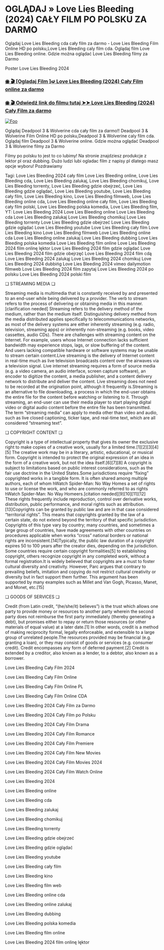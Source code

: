 # OGLĄDAJ » Love Lies Bleeding (2024) CAŁY FILM PO POLSKU ZA DARMO

Oglądaj Love Lies Bleeding cda cały film za darmo - Love Lies Bleeding Film Online HD po polsku,Love Lies Bleeding caly film cda. Oglądaj film Love Lies Bleeding online. Gdzie można oglądać Love Lies Bleeding filmy za Darmo


Poster Love Lies Bleeding 2024

<div class="markdown-heading" dir="auto"><h3 tabindex="-1" class="heading-element" dir="auto"><a href="https://bit.ly/love-lies-bleeding-caly-film-polsku">◉ 🎬 [Ogladaj Film ]➫ Love Lies Bleeding (2024) Cały Film online za darmo</a></h3></p>

<div class="markdown-heading" dir="auto"><h3 tabindex="-1" class="heading-element" dir="auto"><a href="https://bit.ly/love-lies-bleeding-caly-film-polsku">◉ 🎬 Odwiedź link do filmu tutaj ➤➤ Love Lies Bleeding (2024) Cały Film za darmo</a></h3></p>


[![Foo](https://camo.githubusercontent.com/917e6ed5c302499242165dcc02bdbce85c075fd21b35918eb9c0b771855261b8/68747470733a2f2f7374617469632e7769787374617469632e636f6d2f6d656469612f6232343966395f61646163386637306662336634356238383639313639366337376465313866337e6d76322e676966)](https://bit.ly/love-lies-bleeding-caly-film-polsku)


Oglądaj Deadpool 3 & Wolverine cda cały film za darmo!! Deadpool 3 & Wolverine Film Online HD po polsku,Deadpool 3 & Wolverine caly film cda. Oglądaj film Deadpool 3 & Wolverine online. Gdzie można oglądać Deadpool 3 & Wolverine filmy za Darmo


Filmy po polsku to jest to co lubimy! Na stronie znajdziesz produkcje z lektor pl oraz dubbing. Dużo ludzi lubi ogladac film z napisy pl dlatego masz opcje wyboru! Pozdrawiamy


Tagi: Love Lies Bleeding 2024 cały film Love Lies Bleeding online, Love Lies Bleeding cda, Love Lies Bleeding zalukaj, Love Lies Bleeding chomikuj, Love Lies Bleeding torrenty, Love Lies Bleeding gdzie obejrzeć, Love Lies Bleeding gdzie oglądać, Love Lies Bleeding youtube, Love Lies Bleeding cały film, Love Lies Bleeding kino, Love Lies Bleeding filmweb, Love Lies Bleeding online cda, Love Lies Bleeding online cały film, Love Lies Bleeding cały film polski, Love Lies Bleeding polska komedia, Love Lies Bleeding film, YT: Love Lies Bleeding 2024 Love Lies Bleeding online Love Lies Bleeding cda Love Lies Bleeding zalukaj Love Lies Bleeding chomikuj Love Lies Bleeding torrenty Love Lies Bleeding gdzie obejrzeć Love Lies Bleeding gdzie oglądać Love Lies Bleeding youtube Love Lies Bleeding cały film Love Lies Bleeding kino Love Lies Bleeding filmweb Love Lies Bleeding online cda Love Lies Bleeding online zalukaj Love Lies Bleeding dubbing Love Lies Bleeding polska komedia Love Lies Bleeding film online Love Lies Bleeding 2024 film onlinę lęktor Love Lies Bleeding 2024 film gdzie oglądać Love Lies Bleeding 2024 film gdzie obejrzęć Love Lies Bleeding 2024 film cdą Love Lies Bleeding 2024 zalukąj Love Lies Bleeding 2024 chomikuj Love Lies Bleeding 2024 dubbińg Love Lies Bleeding 2024 vimeo dailymotion filmweb Love Lies Bleeding 2024 film zapytaj Love Lies Bleeding 2024 po polsku Love Lies Bleeding 2024 polski film


❏ STREAMING MEDIA ❏


Streaming media is multimedia that is constantly received by and presented to an end-user while being delivered by a provider. The verb to stream refers to the process of delivering or obtaining media in this manner.[clarification needed] Streaming refers to the delivery method of the medium, rather than the medium itself. Distinguishing delivery method from the media distributed applies specifically to telecommunications networks, as most of the delivery systems are either inherently streaming (e.g. radio, television, streaming apps) or inherently non-streaming (e.g. books, video cassettes, audio CDs). There are challenges with streaming content on the Internet. For example, users whose Internet connection lacks sufficient bandwidth may experience stops, lags, or slow buffering of the content. And users lacking compatible hardware or software systems may be unable to stream certain content.Live streaming is the delivery of Internet content in real-time much as live television broadcasts content over the airwaves via a television signal. Live internet streaming requires a form of source media (e.g. a video camera, an audio interface, screen capture software), an encoder to digitize the content, a media publisher, and a content delivery network to distribute and deliver the content. Live streaming does not need to be recorded at the origination point, although it frequently is.Streaming is an alternative to file downloading, a process in which the end-user obtains the entire file for the content before watching or listening to it. Through streaming, an end-user can use their media player to start playing digital video or digital audio content before the entire file has been transmitted. The term “streaming media” can apply to media other than video and audio, such as live closed captioning, ticker tape, and real-time text, which are all considered “streaming text”.


❏ COPYRIGHT CONTENT ❏


Copyright is a type of intellectual property that gives its owner the exclusive right to make copies of a creative work, usually for a limited time.[1][2][3][4][5] The creative work may be in a literary, artistic, educational, or musical form. Copyright is intended to protect the original expression of an idea in the form of a creative work, but not the idea itself.[6][7][8] A copyright is subject to limitations based on public interest considerations, such as the fair use doctrine in the United States.Some jurisdictions require “fixing” copyrighted works in a tangible form. It is often shared among multiple authors, each of whom hWatch Spider-Man: No Way Homes a set of rights to use or license the work, and who are commonly referred to as rights hWatch Spider-Man: No Way Homeers.[citation needed][9][10][11][12] These rights frequently include reproduction, control over derivative works, distribution, public performance, and moral rights such as attribution. [13]Copyrights can be granted by public law and are in that case considered “territorial rights”. This means that copyrights granted by the law of a certain state, do not extend beyond the territory of that specific jurisdiction. Copyrights of this type vary by country; many countries, and sometimes a large group of countries, have made agreements with other countries on procedures applicable when works “cross” national borders or national rights are inconsistent.[14]Typically, the public law duration of a copyright expires 50 to 100 years after the creator dies, depending on the jurisdiction. Some countries require certain copyright formalities[5] to establishing copyright, others recognize copyright in any completed work, without a formal registration.It is widely believed that copyrights are a must to foster cultural diversity and creativity. However, Parc argues that contrary to prevailing beliefs, imitation and copying do not restrict cultural creativity or diversity but in fact support them further. This argument has been supported by many examples such as Millet and Van Gogh, Picasso, Manet, and Monet, etc.[15]


❏ GOODS OF SERVICES ❏


Credit (from Latin credit, “(he/she/it) believes”) is the trust which allows one party to provide money or resources to another party wherein the second party does not reimburse the first party immediately (thereby generating a debt), but promises either to repay or return those resources (or other materials of equal value) at a later date.[1] In other words, credit is a method of making reciprocity formal, legally enforceable, and extensible to a large group of unrelated people.The resources provided may be financial (e.g. granting a loan), or they may consist of goods or services (e.g. consumer credit). Credit encompasses any form of deferred payment.[2] Credit is extended by a creditor, also known as a lender, to a debtor, also known as a borrower.


Love Lies Bleeding Cały Film 2024

Love Lies Bleeding Cały Film Online

Love Lies Bleeding Cały Film Online PL

Love Lies Bleeding Cały Film Online CDA

Love Lies Bleeding 2024 Cały Film za Darmo

Love Lies Bleeding 2024 Cały Film po Polsku

Love Lies Bleeding 2024 Cały Film Drama

Love Lies Bleeding 2024 Cały Film Romance

Love Lies Bleeding 2024 Cały Film Premiere

Love Lies Bleeding 2024 Cały Film New Movies

Love Lies Bleeding 2024 Cały Film Movies 2024

Love Lies Bleeding 2024 Cały Film Watch Online

Love Lies Bleeding 2024

Love Lies Bleeding online

Love Lies Bleeding cda

Love Lies Bleeding zalukaj

Love Lies Bleeding chomikuj

Love Lies Bleeding torrenty

Love Lies Bleeding gdzie obejrzeć

Love Lies Bleeding gdzie oglądać

Love Lies Bleeding youtube

Love Lies Bleeding cały film

Love Lies Bleeding kino

Love Lies Bleeding film web

Love Lies Bleeding online cda

Love Lies Bleeding online zalukaj

Love Lies Bleeding dubbing

Love Lies Bleeding polska komedia

Love Lies Bleeding film online

Love Lies Bleeding 2024 film onlinę lęktor
